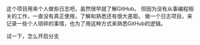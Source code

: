 这个项目用来个人做些日志吧，虽然很早就了解GitHub。
但因为没有从事编程相关的工作，一直没有真正使用，了解和熟悉还有很大差距。
做一个日志项目，来记录一些个人琐碎的事情，也为了用这种方式来熟悉GitHub的逻辑。

试一下，怎么开启分支
